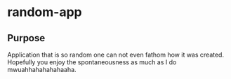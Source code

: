 # random-app

## Purpose

Application that is so random one can not even fathom how it was created. Hopefully you enjoy the spontaneousness as much as I do mwuahhahahahahaaha.
